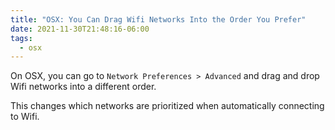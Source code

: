 ```yaml
---
title: "OSX: You Can Drag Wifi Networks Into the Order You Prefer"
date: 2021-11-30T21:48:16-06:00
tags:
  - osx
---
```


On OSX, you can go to `Network Preferences > Advanced` and drag and drop Wifi
networks into a different order.

This changes which networks are prioritized when automatically connecting to Wifi.
